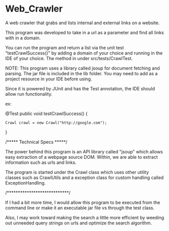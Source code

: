 # Web_Crawler
A web crawler that grabs and lists internal and external links on a website.

This program was developed to take in a url as a parameter and find all links with in a domain.

You can run the program and return a list via the unit test "testCrawlSuccess()" by adding a domain of your choice and running in the IDE of your choice. The method in under src/tests/CrawlTest.

NOTE: This program uses a library called jsoup for document fetching and parsing. The jar file is included in the lib folder. You may need to add as a project resource in your IDE before using.

Since it is powered by JUnit and has the Test annotation, the IDE should allow run functionality.

ex:

@Test
public void testCrawlSuccess() {

    Crawl crawl = new Crawl("http://google.com");

}


/***** Technical Specs *****/

The power behind this program is an API library called "jsoup" which allows easy extraction of a webpage source DOM. Within, we are able to extract information such as urls and links.

The program is started under the Crawl class which uses other utility classes such as CrawlUtils and a exception class for custom handling called ExceptionHandling.

/****************************/

If I had a bit more time, I would allow this program to be executed from the command line or make it an executable jar file vs through the test class.

Also, I may work toward making the search a little more efficient by weeding out unneeded query strings on urls and optimize the search algorithm.

